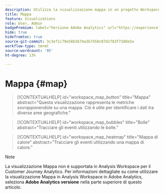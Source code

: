 ```yaml
---
description: Utilizza la visualizzazione mappa in un progetto Workspace.
title: Mappa
feature: Visualizations
role: User, Admin
badgePremium: label="Versione Adobe Analytics" url="https://experienceleague.adobe.com/docs/analytics/analyze/analysis-workspace/visualizations/map-visualization.html" tooltip="Seleziona per visualizzare la versione Adobe Analytics di questo articolo."
hide: true
hidefromtoc: true
source-git-commit: 3c3ef1c79e5863b74a3b7458c87d1f83f7188e5a
workflow-type: tm+mt
source-wordcount: '95'
ht-degree: 13%

---
```


# Mappa {#map}

<!-- markdownlint-disable MD034 -->

>[!CONTEXTUALHELP]
>id="workspace_map_button"
>title="Mappa"
>abstract="Questa visualizzazione rappresenta le metriche sovrapponendole su una mappa. Ciò è utile per identificare i dati tra diverse aree geografiche."

<!-- markdownlint-enable MD034 -->

<!-- markdownlint-disable MD034 -->

>[!CONTEXTUALHELP]
>id="workspace_map_bubbles"
>title="Bolle"
>abstract="Tracciare gli eventi utilizzando le bolle."

<!-- markdownlint-enable MD034 -->

<!-- markdownlint-disable MD034 -->

>[!CONTEXTUALHELP]
>id="workspace_map_heatmap"
>title="Mappa di calore"
>abstract="Tracciare gli eventi utilizzando una mappa di calore."

<!-- markdownlint-enable MD034 -->


>[!NOTE]
>
>La visualizzazione Mappa non è supportata in Analysis Workspace per il Customer Journey Analytics. Per informazioni dettagliate su come utilizzare la visualizzazione Mappa in Analysis Workspace in Adobe Analytics, seleziona **Adobe Analytics versione** nella parte superiore di questo articolo.
>




